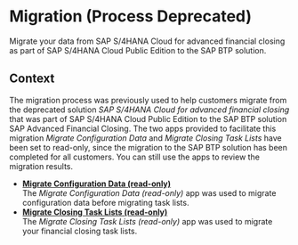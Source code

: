 <!-- loio51b6705400504ef1b9faa22e24995f91 -->

# Migration \(Process Deprecated\)

Migrate your data from SAP S/4HANA Cloud for advanced financial closing as part of SAP S/4HANA Cloud Public Edition to the SAP BTP solution.



<a name="loio51b6705400504ef1b9faa22e24995f91__context_zjc_5dp_n5b"/>

## Context

The migration process was previously used to help customers migrate from the deprecated solution *SAP S/4HANA Cloud for advanced financial closing* that was part of SAP S/4HANA Cloud Public Edition to the SAP BTP solution SAP Advanced Financial Closing. The two apps provided to facilitate this migration *Migrate Configuration Data* and *Migrate Closing Task Lists* have been set to read-only, since the migration to the SAP BTP solution has been completed for all customers. You can still use the apps to review the migration results.

-   **[Migrate Configuration Data \(read-only\)](migrate-configuration-data-read-o-643f4e8.md "The Migrate
                                                  Configuration Data (read-only) app was
		used to migrate configuration data before migrating task lists.")**  
The *Migrate Configuration Data \(read-only\)* app was used to migrate configuration data before migrating task lists.
-   **[Migrate Closing Task Lists \(read-only\)](migrate-closing-task-lists-read-o-45712c6.md "The Migrate Closing
                                                  Task Lists (read-only) app was
		used to migrate your financial closing task lists.")**  
The *Migrate Closing Task Lists \(read-only\)* app was used to migrate your financial closing task lists.

